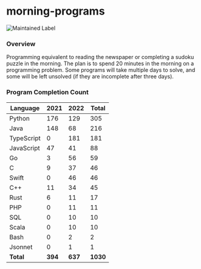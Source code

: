 # morning-programs

![Maintained Label](https://img.shields.io/badge/Maintained-Partially-yellow?style=for-the-badge)

### Overview

Programming equivalent to reading the newspaper or completing a sudoku puzzle in the morning.  The plan is to spend 20 
minutes in the morning on a programming problem.  Some programs will take multiple days to solve, and some will be left 
unsolved (if they are incomplete after three days).

### Program Completion Count

| Language     | 2021    | 2022    | Total    |
|--------------|---------|---------|----------|
| Python       | 176     | 129     | 305      |
| Java         | 148     | 68      | 216      |
| TypeScript   | 0       | 181     | 181      |
| JavaScript   | 47      | 41      | 88       |
| Go           | 3       | 56      | 59       |
| C            | 9       | 37      | 46       |
| Swift        | 0       | 46      | 46       |
| C++          | 11      | 34      | 45       |
| Rust         | 6       | 11      | 17       |
| PHP          | 0       | 11      | 11       |
| SQL          | 0       | 10      | 10       |
| Scala        | 0       | 10      | 10       |
| Bash         | 0       | 2       | 2        |
| Jsonnet      | 0       | 1       | 1        |
| **Total**    | **394** | **637** | **1030** |
